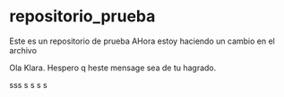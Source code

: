 # repositorio_prueba
Este es un repositorio de prueba
AHora estoy haciendo un cambio en el archivo




Ola Klara. Hespero q heste mensage sea de tu hagrado.

sss
s
s
s
s